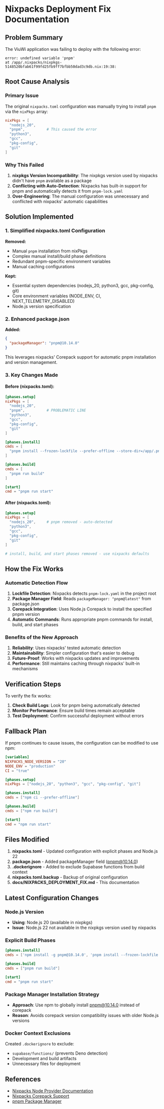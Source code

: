 # Nixpacks Deployment Fix Documentation

## Problem Summary

The ViuWi application was failing to deploy with the following error:

```
error: undefined variable 'pnpm'
at /app/.nixpacks/nixpkgs-5148520bfab61f99fd25fb9ff7bfbb50dad3c9db.nix:19:38:
```

## Root Cause Analysis

### Primary Issue
The original `nixpacks.toml` configuration was manually trying to install `pnpm` via the `nixPkgs` array:

```toml
nixPkgs = [
  "nodejs_20",
  "pnpm",          # This caused the error
  "python3",
  "gcc",
  "pkg-config",
  "git"
]
```

### Why This Failed
1. **nixpkgs Version Incompatibility**: The nixpkgs version used by nixpacks didn't have `pnpm` available as a package
2. **Conflicting with Auto-Detection**: Nixpacks has built-in support for pnpm and automatically detects it from `pnpm-lock.yaml`
3. **Over-Engineering**: The manual configuration was unnecessary and conflicted with nixpacks' automatic capabilities

## Solution Implemented

### 1. Simplified nixpacks.toml Configuration

**Removed:**
- Manual `pnpm` installation from nixPkgs
- Complex manual install/build phase definitions
- Redundant pnpm-specific environment variables
- Manual caching configurations

**Kept:**
- Essential system dependencies (nodejs_20, python3, gcc, pkg-config, git)
- Core environment variables (NODE_ENV, CI, NEXT_TELEMETRY_DISABLED)
- Node.js version specification

### 2. Enhanced package.json

**Added:**
```json
{
  "packageManager": "pnpm@10.14.0"
}
```

This leverages nixpacks' Corepack support for automatic pnpm installation and version management.

### 3. Key Changes Made

#### Before (nixpacks.toml):
```toml
[phases.setup]
nixPkgs = [
  "nodejs_20",
  "pnpm",          # PROBLEMATIC LINE
  "python3",
  "gcc",
  "pkg-config",
  "git"
]

[phases.install]
cmds = [
  "pnpm install --frozen-lockfile --prefer-offline --store-dir=/app/.pnpm-store"
]

[phases.build]
cmds = [
  "pnpm run build"
]

[start]
cmd = "pnpm run start"
```

#### After (nixpacks.toml):
```toml
[phases.setup]
nixPkgs = [
  "nodejs_20",     # pnpm removed - auto-detected
  "python3",
  "gcc",
  "pkg-config",
  "git"
]

# install, build, and start phases removed - use nixpacks defaults
```

## How the Fix Works

### Automatic Detection Flow
1. **Lockfile Detection**: Nixpacks detects `pnpm-lock.yaml` in the project root
2. **Package Manager Field**: Reads `packageManager: "pnpm@latest"` from package.json
3. **Corepack Integration**: Uses Node.js Corepack to install the specified pnpm version
4. **Automatic Commands**: Runs appropriate pnpm commands for install, build, and start phases

### Benefits of the New Approach
1. **Reliability**: Uses nixpacks' tested automatic detection
2. **Maintainability**: Simpler configuration that's easier to debug
3. **Future-Proof**: Works with nixpacks updates and improvements
4. **Performance**: Still maintains caching through nixpacks' built-in mechanisms

## Verification Steps

To verify the fix works:

1. **Check Build Logs**: Look for pnpm being automatically detected
2. **Monitor Performance**: Ensure build times remain acceptable
3. **Test Deployment**: Confirm successful deployment without errors

## Fallback Plan

If pnpm continues to cause issues, the configuration can be modified to use npm:

```toml
[variables]
NIXPACKS_NODE_VERSION = "20"
NODE_ENV = "production"
CI = "true"

[phases.setup]
nixPkgs = ["nodejs_20", "python3", "gcc", "pkg-config", "git"]

[phases.install]
cmds = ["npm ci --prefer-offline"]

[phases.build]
cmds = ["npm run build"]

[start]
cmd = "npm run start"
```

## Files Modified

1. **nixpacks.toml** - Updated configuration with explicit phases and Node.js 22
2. **package.json** - Added packageManager field (pnpm@10.14.0)
3. **.dockerignore** - Added to exclude Supabase functions from build context
4. **nixpacks.toml.backup** - Backup of original configuration
5. **docs/NIXPACKS_DEPLOYMENT_FIX.md** - This documentation

## Latest Configuration Changes

### Node.js Version
- **Using**: Node.js 20 (available in nixpkgs)
- **Issue**: Node.js 22 not available in the nixpkgs version used by nixpacks

### Explicit Build Phases
```toml
[phases.install]
cmds = ['npm install -g pnpm@10.14.0', 'pnpm install --frozen-lockfile']

[phases.build]
cmds = ["pnpm run build"]

[start]
cmd = "pnpm run start"
```

### Package Manager Installation Strategy
- **Approach**: Use npm to globally install pnpm@10.14.0 instead of corepack
- **Reason**: Avoids corepack version compatibility issues with older Node.js versions

### Docker Context Exclusions
Created `.dockerignore` to exclude:
- `supabase/functions/` (prevents Deno detection)
- Development and build artifacts
- Unnecessary files for deployment

## References

- [Nixpacks Node Provider Documentation](https://nixpacks.com/docs/providers/node)
- [Nixpacks Corepack Support](https://nixpacks.com/docs/providers/node#corepack)
- [pnpm Package Manager](https://pnpm.io/)
